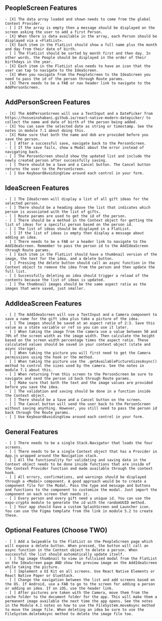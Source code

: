 ## PeopleScreen Features
    - [X] The data array loaded and shown needs to come from the global Context Provider.
    - [ ] If the array is empty then a message should be displayed on the screen asking the user to add a first Person.
    - [X] When there is data available in the array, each Person should be displayed via a <FlatList>.
    - [X] Each item in the FlatList should show a full name plus the month and day from their date of birth.
    - [ ] The FlatList should be sorted by month first and then day. In other words, the People should be displayed in the order of their birthdays in the year.
    - [X] Each item in the FlatList also needs to have an icon that the user can tap to navigate to the IdeaScreen.
    - [X] When you navigate from the PeopleScreen to the IdeaScreen you need to pass the id of the person through Route params.
    - [X] There needs to be a FAB or nav header link to navigate to the AddPersonScreen.

## AddPersonScreen Features
    - [X] The AddPersonScreen will use a TextInput and a DatePicker from https://hosseinshabani.github.io/react-native-modern-datepicker/ to collect the name and date of birth of the person being added.
    - [X] You can save the selected date as string or timestamp. See the notes in module 7.1 about doing this.
    - [X] Make sure that both the name and dob are provided before you save the person.
    - [ ] After a successful save, navigate back to the PersonScreen.
    - [ ] If the save fails, show a Modal about the error instead of navigating back.
    - [ ] The PersonScreen should show the updated list and include the newly created person after successfully saving.
    - [ ] There should be a Save and a Cancel button. The Cancel button returns the user to the PersonScreen.
    - [ ] Use KeyboardAvoidingView around each control in your form.

## IdeaScreen Features
    - [ ] The IdeaScreen will display a list of all gift ideas for the selected person.
    - [ ] There should be a heading above the list that indicates which person is associated with the list of gifts.
    - [ ] Route params are used to get the id of the person.
    - [ ] There should be a method in the Context object for getting the list of ideas for a specific person based on the person id.
    - [ ] The list of ideas should be displayed in a FlatList.
    - [ ] If the list of ideas is empty then display a message about adding an idea.
    - [ ] There needs to be a FAB or a header link to navigate to the AddIdeaScreen. Remember to pass the person id to the AddIdeaScreen through Route params.
    - [ ] Each item in the FlatList should have a thumbnail version of the image, the text for the idea, and a delete button.
    - [ ] Pressing the delete button should call an async function in the Context object to remove the idea from the person and then update the full list.
    - [ ] Successfully deleting an idea should trigger a reload of the contents because the list of ideas is updated.
    - [ ] The thumbnail images should be the same aspect ratio as the images that were saved, just smaller.

## AddIdeaScreen Features
    - [ ] The AddIdeaScreen will use a TextInput and a Camera component to save a name for the gift idea plus take a picture of the idea.
    - [ ] The images should be saved at an aspect ratio of 2:3. Save this value as a state variable or ref so you can use it later.
    - [ ] When taking the image from the camera use a value between 50 and 70% of the screen width as the image width. Then calculate the height based on the screen width percentage times the aspect ratio. These calculated values should be saved in your context object (state and async storage).
    - [ ] When taking the picture you will first need to get the Camera permissions using the hook or the method.
    - [ ] When taking the picture use the .getAvailablePictureSizesAsync() method to control the sizes used by the camera. See the notes in module 7.1 about this.
    - [ ] When returning from this screen to the PersonScreen be sure to navigate and send the person id back through Route params.
    - [ ] Make sure that both the text and the image values are provided before you save the idea.
    - [ ] The validation and saving should be done in a function inside the Context object.
    - [ ] There should be a Save and a Cancel button on the screen.
    - [ ] The Cancel button will send the user back to the PersonScreen without saving anything. However, you still need to pass the person id back through the Route params.
    - [ ] Use KeyboardAvoidingView around each control in your form.

## General Features
    - [ ] There needs to be a single Stack.Navigator that loads the four screens.
    - [ ] There needs to be a single Context object that has a Provider in App.js wrapped around the Navigation stack.
    - [ ] All the functionality for validating and saving data in the Context object needs to be done inside functions that are inside of the Context Provider function and made available through the context hook.
    - [ ] All errors, confirmations, and warnings should be displayed through a <Modal> component. A good approach would be to create a component file for the Modal. Pass the type and message and buttons and functions to the component to customize the modal. Just import the component on each screen that needs it.
    - [ ] Every person and every gift need a unique id. You can use the expo-crypto module to generate the id with the randomUUID method.
    - [ ] Your app should have a custom SplashScreen and Launcher icon. You can use the Figma template from the link in module 5.2 to create these.

## Optional Features (Choose TWO)
    - [ ] Add a Swipeable to the FlatList on the PeopleScreen page which will expose a delete button. When pressed, the button will call an async function in the Context object to delete a person. When successful the list should automatically update itself.
    - [ ] Tap image thumbnail to view in fullsized modal from the FlatList on the IdeaScreen page AND show the preview image on the AddIdeaScreen while taking the picture.
    - [ ] Implement a UI Kit on all screens. Use React Native Elements or React Native Paper or GlueStack.
    - [ ] Change the navigation between the list and add screens based on the OS. If Android, use a FAB to go to the screen for adding a person or adding an idea. If on iOS, use the header link.
    - [ ] After pictures are taken with the Camera, move them from the cache folder to the document folder for the app. This will make them a permanent image available the next time the app opens. See the notes in the Module 4.1 notes on how to use the FileSystem.moveAsync method to move the image file. When deleting an idea be sure to use the FileSystem.deleteAsync method to delete the image file too.
